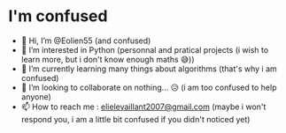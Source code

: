 # I'm confused
- 👋 Hi, I’m @Eolien55 (and confused)
- 👀 I’m interested in Python (personnal and pratical projects (i wish to learn more, but i don't know enough maths 😅))
- 🌱 I’m currently learning many things about algorithms (that's why i am confused)
- 💞️ I’m looking to collaborate on nothing... 😥 (i am too confused to help anyone)
- 📫 How to reach me : elielevaillant2007@gmail.com (maybe i won't respond you, i am a little bit confused if you didn't noticed yet)

<!---
Eolien55/Eolien55 is a ✨ special ✨ repository because its `README.md` (this file) appears on your GitHub profile.
You can click the Preview link to take a look at your changes.
--->
